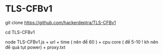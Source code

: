 # TLS-CFBv1

git clone https://github.com/hackerdeptra/TLS-CFBv1

cd TLS-CFBv1

node TLS-CFBv1.js + url + time ( nên để 60 ) + cpu core ( để 5-10 ! kh nên để quá tụt power) + proxy.txt
